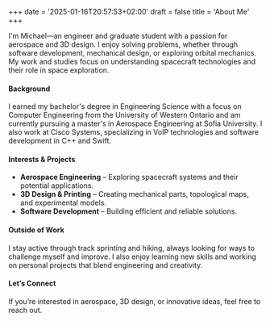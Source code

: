 +++
date = '2025-01-16T20:57:53+02:00'
draft = false
title = 'About Me'
+++

I'm Michael—an engineer and graduate student with a passion for aerospace and 3D design. I enjoy solving problems, whether through software development, mechanical design, or exploring orbital mechanics. My work and studies focus on understanding spacecraft technologies and their role in space exploration.

#### Background
I earned my bachelor's degree in Engineering Science with a focus on Computer Engineering from the University of Western Ontario and am currently pursuing a master's in Aerospace Engineering at Sofia University. I also work at Cisco Systems, specializing in VoIP technologies and software development in C++ and Swift.

#### Interests & Projects
- **Aerospace Engineering** – Exploring spacecraft systems and their potential applications.
- **3D Design & Printing** – Creating mechanical parts, topological maps, and experimental models.
- **Software Development** – Building efficient and reliable solutions.

#### Outside of Work
I stay active through track sprinting and hiking, always looking for ways to challenge myself and improve. I also enjoy learning new skills and working on personal projects that blend engineering and creativity.

#### Let’s Connect
If you’re interested in aerospace, 3D design, or innovative ideas, feel free to reach out.

